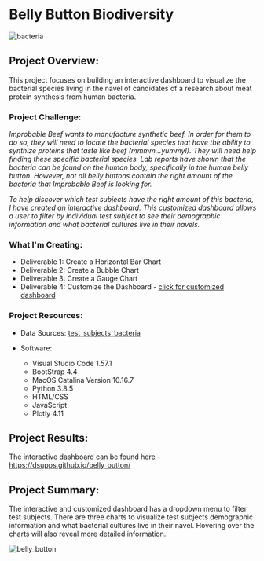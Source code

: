 # Belly Button Biodiversity 

![bacteria](https://user-images.githubusercontent.com/36451701/139773155-4df09f41-04dc-4203-a21c-b9af5d580f72.jpg)

## Project Overview:
This project focuses on building an interactive dashboard to visualize the bacterial species living in the navel of candidates of a research about meat protein synthesis from human bacteria.

### Project Challenge:
*Improbable Beef wants to manufacture synthetic beef.  In order for them to do so, they will need to locate the bacterial species that have the ability to synthize proteins that taste like beef (mmmm...yummy!).  They will need help finding these specific bacterial species.  Lab reports have shown that the bacteria can be found on the human body, specifically in the human belly button. However, not all belly buttons contain the right amount of the bacteria that Improbable Beef is looking for.*

*To help discover which test subjects have the right amount of this bacteria, I have created an interactive dashboard. This customized dashboard allows a user to filter by individual test subject to see their demographic information and what bacterial cultures live in their navels.*

### What I'm Creating:
- Deliverable 1: Create a Horizontal Bar Chart
- Deliverable 2: Create a Bubble Chart
- Deliverable 3: Create a Gauge Chart
- Deliverable 4: Customize the Dashboard - [click for customized dashboard](https://dsupps.github.io/belly_button/)

### Project Resources:
- Data Sources: [test_subjects_bacteria](https://github.com/DSupps/belly_button/blob/main/samples.json)

- Software:
    - Visual Studio Code 1.57.1
    - BootStrap 4.4
    - MacOS Catalina Version 10.16.7
    - Python 3.8.5
    - HTML/CSS
    - JavaScript
    - Plotly 4.11
    
## Project Results:
The interactive dashboard can be found here - https://dsupps.github.io/belly_button/

## Project Summary:
The interactive and customized dashboard has a dropdown menu to filter test subjects.  There are three charts to visualize test subjects demographic information and what bacterial cultures live in their navel.  Hovering over the charts will also reveal more detailed information. 

![belly_button](https://user-images.githubusercontent.com/36451701/142959731-f9a44c4e-1bba-43af-ac3a-c1b36fb0bec1.png)
